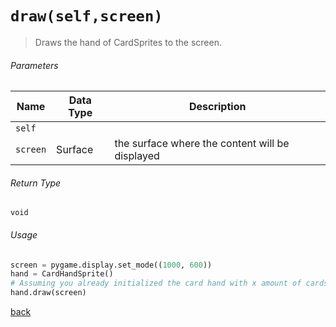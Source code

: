 <!-- Method Name -->

# <code>draw(self,screen)</code>

<!-- Method Description -->
> Draws the hand of CardSprites to the screen.

<!-- Parameters -->
###### Parameters
| Name     | Data Type | Description                                     |
| -------- | --------- | ----------------------------------------------- |
| `self`   |           |                                                 |
| `screen` | Surface   | the surface where the content will be displayed |

<!-- Return Type -->
###### Return Type
`void`

<!-- Method Example -->
###### Usage
```python
screen = pygame.display.set_mode((1000, 600))
hand = CardHandSprite()
# Assuming you already initialized the card hand with x amount of cards  
hand.draw(screen)
```
<!-- Back to className.md -->
<!-- The path in this link will be the one that is used for the component -->
[back](../DeckSprite.md)